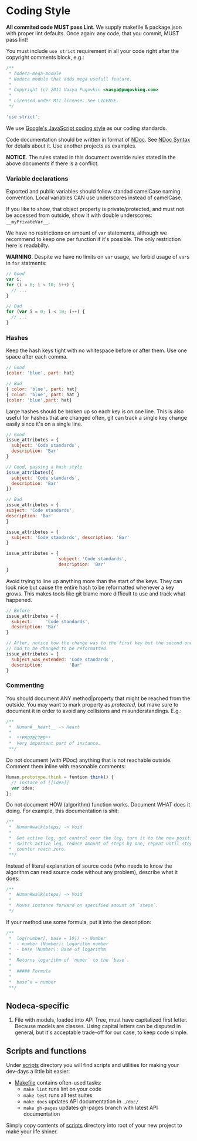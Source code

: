 Coding Style
============

**All commited code MUST pass Lint**. We supply makefile & package.json
with proper lint defaults. Once again: any code, that you commit,
MUST pass lint!

You must include `use strict` requirement in all your code right after the
copyright comments block, e.g.:

``` javascript
/**
 * nodeca-mega-module
 * Nodeca module that adds mega usefull feature.
 *
 * Copyright (c) 2011 Vasya Pugovkin <vasya@pugovking.com>
 *
 * Licensed under MIT license. See LICENSE.
 */

'use strict';
```

We use [Google's JavaScript coding style](http://google-styleguide.googlecode.com/svn/trunk/javascriptguide.xml)
as our coding standards.

Code documentation should be written in format of [NDoc](https://github.com/nodeca/ndoc).
See [NDoc Syntax](https://github.com/nodeca/ndoc/blob/master/syntax.md)
for details about it. Use another projects as examples.

**NOTICE**. The rules stated in this document override rules stated
in the above documents if there is a conflict.


### Variable declarations

Exported and public variables should follow standad camelCase naming convention.
Local variables CAN use underscores instead of camelCase. 

If you like to show, that object property is private/protected, and must not be
accessed from outside, show it with double underscores: `__myPrivateVar__`.

We have no restrictions on amount of `var` statements, although we recommend to
keep one per function if it's possible. The only restriction here is readabilty.

**WARNING**. Despite we have no limits on `var` usage, we forbid usage of `var`s
in `for` statments:

``` javascript
// Good
var i;
for (i = 0; i < 10; i++) {
  // ...
}

// Bad
for (var i = 0; i < 10; i++) {
  // ...
}
```

### Hashes

Keep the hash keys tight with no whitespace before or after them. Use one space
after each comma.

``` javascript
// Good
{color: 'blue', part: hat}

// Bad
{ color: 'blue', part: hat}
{ color: 'blue', part: hat }
{color: 'blue',part: hat}
```

Large hashes should be broken up so each key is on one line. This is also useful
for hashes that are changed often, git can track a single key change easily
since it's on a single line.

``` javascript
// Good
issue_attributes = {
  subject: 'Code standards',
  description: 'Bar'
}

// Good, passing a hash style
issue_attributes({
  subject: 'Code standards',
  description: 'Bar'
})

// Bad
issue_attributes = {
subject: 'Code standards',
description: 'Bar'
}

issue_attributes = {
  subject: 'Code standards', description: 'Bar'
}

issue_attributes = {
                    subject: 'Code standards',
                    description: 'Bar'
}
```

Avoid trying to line up anything more than the start of the keys. They can look
nice but cause the entire hash to be reformatted whenever a key grows. This
makes tools like git blame more difficult to use and track what happened.

``` javascript
// Before
issue_attributes = {
  subject:     'Code standards',
  description: 'Bar'
}

// After, notice how the change was to the first key but the second one also
// had to be changed to be reformatted.
issue_attributes = {
  subject_was_extended: 'Code standards',
  description:          'Bar'
}
```


### Commenting

You should document ANY method|property that might be reached from the outside.
You may want to mark property as _protected_, but make sure to document it in
order to avoid any collisions and misunderstandings. E.g.:

``` javascript
/**
 *  Human#__heart__ -> Heart
 *
 *  **PROTECTED**
 *  Very important part of instance.
 **/
```

Do not document (with PDoc) anything that is not reachable outside. Comment them
inline with reasonable comments:

``` javascript
Human.prototype.think = funtion think() {
  // Instace of [[Idea]]
  var idea;
};
```

Do not document HOW (algorithm) function works. Document WHAT does it doing.
For example, this documentation is shit:

``` javascript
/**
 *  Human#walk(steps) -> Void
 *
 *  Get active leg, get control over the leg, turn it to the new position,
 *  switch active leg, reduce amount of steps by one, repeat until steps
 *  counter reach zero.
 **/
```

Instead of literal explanation of source code (who needs to know the algorithm
can read source code without any problem), describe what it does:

``` javascript
/**
 *  Human#walk(steps) -> Void
 *
 *  Moves instance forward on specified amount of `steps`.
 */
```

If your method use some formula, put it into the description:

``` javascript
/**
 *  log(number[, base = 10]) -> Number
 *  - number (Number): Logarithm number
 *  - base (Number): Base of logarithm
 *
 *  Returns logarithm of `numer` to the `base`.
 *
 *  ##### Formula
 *
 *  base^x = number
 **/
```


## Nodeca-specific

1. File with models, loaded into API Tree, must have capitalized first letter.
   Because models are classes. Using capital letters can be disputed in general,
   but it's acceptable trade-off for our case, to keep code simple.


## Scripts and functions

Under [scripts](scripts/) directory you will find scripts and utilities for
making your dev-days a little bit easier:

- [Makefile](scripts/Makefile) contains often-used tasks:
  - `make lint` runs lint on your code
  - `make test` runs all test suites
  - `make docs` updates API documentation in `./doc/`
  - `make gh-pages` updates gh-pages branch with latest API documentation

Simply copy contents of [scripts](scripts/) directory into root of your new
project to make your life shiner.

